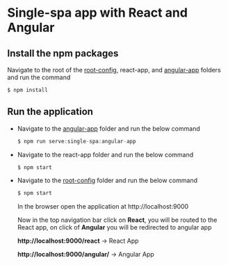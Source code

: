 # Single-spa app with React and Angular

## Install the npm packages
Navigate to the root of the [root-config](https://github.com/nitinreddy3/root-config), react-app, and [angular-app](https://github.com/nitinreddy3/angular-app) folders and run the command
```js
$ npm install
```

## Run the application

- Navigate to the [angular-app](https://github.com/nitinreddy3/angular-app) folder and run the below command
  ```js
  $ npm run serve:single-spa:angular-app
  ```
- Navigate to the react-app folder and run the below command
  ```js
  $ npm start
  ```
- Navigate to the [root-config](https://github.com/nitinreddy3/root-config) folder and run the below command
  ```js
  $ npm start
  ```
  
  In the browser open the application at http://localhost:9000
  
  Now in the top navigation bar click on **React**, you will be routed to the React app, on click of **Angular** you will be redirected to angular app
  
  **http://localhost:9000/react** -> React App
  
  **http://localhost:9000/angular/** -> Angular App
